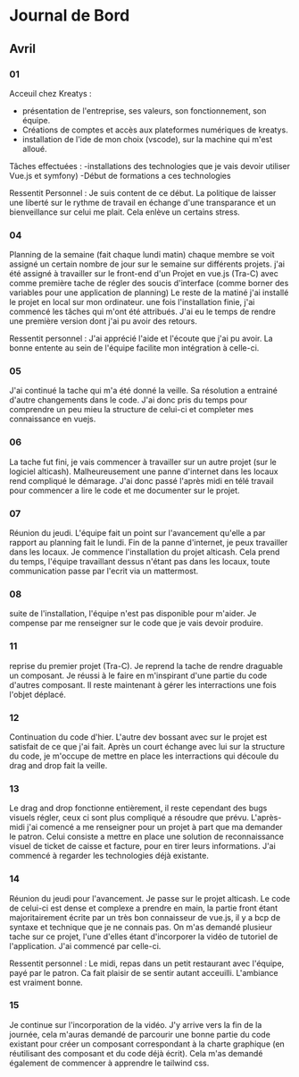 # Journal de Bord

## Avril
### 01
Acceuil chez Kreatys :
 - présentation de l'entreprise, ses valeurs, son fonctionnement, son équipe.
 - Créations de comptes et accès aux plateformes numériques de kreatys.
 - installation de l'ide de mon choix (vscode), sur la machine qui m'est alloué.

Tâches effectuées :
-installations des technologies que je vais devoir utiliser Vue.js et symfony)
-Début de formations a ces technologies 

Ressentit Personnel :
Je suis content de ce début. La politique de laisser une liberté sur le rythme de travail en échange d'une transparance et un bienveillance sur celui me plait. 
Cela enlève un certains stress.
 
### 04
Planning de la semaine (fait chaque lundi matin)
chaque membre se voit assigné un certain nombre de jour sur le semaine sur différents projets.
j'ai été assigné à travailler sur le front-end d'un Projet en vue.js (Tra-C) avec comme première tache de régler des soucis d'interface (comme borner des variables pour une application de planning)
Le reste de la matiné j'ai installé le projet en local sur mon ordinateur.
une fois l'installation finie, j'ai commencé les tâches qui m'ont  été attribués. J'ai eu le temps de rendre une première version dont j'ai pu avoir des retours.

Ressentit personnel : 
J'ai apprécié l'aide et l'écoute que j'ai pu avoir. La bonne entente au sein de l'équipe facilite mon intégration à celle-ci.

### 05
J'ai continué la tache qui m'a été donné la veille. Sa résolution a entrainé d'autre changements dans le code. J'ai donc pris du temps pour comprendre un peu mieu la structure de celui-ci et completer mes connaissance en vuejs.

### 06 
La tache fut fini, je vais commencer à travailler sur un autre projet (sur le logiciel alticash). Malheureusement une panne d'internet dans les locaux rend compliqué le démarage. J'ai donc passé l'après midi en télé travail pour commencer a lire le code et me documenter sur le projet.

### 07
Réunion du jeudi. L'équipe fait un point sur l'avancement qu'elle a par rapport au planning fait le lundi.
Fin de la panne d'internet, je peux travailler dans les locaux. 
Je commence l'installation du projet alticash. Cela prend du temps, l'équipe travaillant dessus n'étant pas dans les locaux, toute communication passe par l'ecrit via un mattermost. 

### 08 
suite de l'installation, l'équipe n'est pas disponible pour m'aider. Je compense par me renseigner sur le code que je vais devoir produire.

### 11
reprise du premier projet (Tra-C). Je reprend la tache de rendre draguable un composant. Je réussi à le faire en m'inspirant d'une partie du code d'autres composant. Il reste maintenant à gérer les interractions une fois l'objet déplacé.

### 12
Continuation du code d'hier. L'autre dev bossant avec sur le projet est satisfait de ce que j'ai fait. Après un court échange avec lui sur la structure du code, je m'occupe de mettre en place les interractions qui découle du drag and drop fait la veille.

### 13
Le drag and drop fonctionne entièrement, il reste cependant des bugs visuels  régler, ceux ci sont plus compliqué a résoudre que prévu.
L'après-midi j'ai comencé a me renseigner pour un projet à part que ma demander le patron. Celui consiste a mettre en place une solution de reconnaissance visuel de ticket de caisse et facture, pour en tirer leurs informations. J'ai commencé à regarder les technologies déjà existante.

### 14 
Réunion du jeudi pour l'avancement.
Je passe sur le projet alticash. Le code de celui-ci est dense et complexe a prendre en main, la partie front étant majoritairement écrite par un très bon connaisseur de vue.js, il y a bcp de syntaxe et technique que je ne connais pas. On m'as demandé plusieur tache sur ce projet, l'une d'elles étant d'incorporer la vidéo de tutoriel de l'application.  J'ai commencé par celle-ci.

Ressentit personnel :
Le midi, repas dans un petit restaurant avec l'équipe, payé par le patron. Ca fait plaisir de se sentir autant acceuilli. L'ambiance est vraiment bonne.

### 15
Je continue sur l'incorporation de la vidéo. J'y arrive vers la fin de la journée, cela m'auras demandé de parcourir une bonne partie du code existant pour créer un composant correspondant à la charte graphique (en réutilisant des composant et du code déjà écrit). Cela m'as demandé également de commencer à apprendre le tailwind css.
